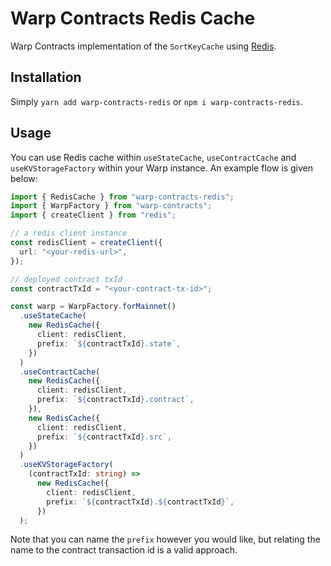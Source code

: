 # Warp Contracts Redis Cache

Warp Contracts implementation of the `SortKeyCache` using [Redis](https://redis.io/).

## Installation

Simply `yarn add warp-contracts-redis` or `npm i warp-contracts-redis`.

## Usage

You can use Redis cache within `useStateCache`, `useContractCache` and `useKVStorageFactory` within your Warp instance. An example flow is given below:

```ts
import { RedisCache } from "warp-contracts-redis";
import { WarpFactory } from "warp-contracts";
import { createClient } from "redis";

// a redis client instance
const redisClient = createClient({
  url: "<your-redis-url>",
});

// deployed contract txId
const contractTxId = "<your-contract-tx-id>";

const warp = WarpFactory.forMainnet()
  .useStateCache(
    new RedisCache({
      client: redisClient,
      prefix: `${contractTxId}.state`,
    })
  )
  .useContractCache(
    new RedisCache({
      client: redisClient,
      prefix: `${contractTxId}.contract`,
    }),
    new RedisCache({
      client: redisClient,
      prefix: `${contractTxId}.src`,
    })
  )
  .useKVStorageFactory(
    (contractTxId: string) =>
      new RedisCache({
        client: redisClient,
        prefix: `${contractTxId}.${contractTxId}`,
      })
  );
```

Note that you can name the `prefix` however you would like, but relating the name to the contract transaction id is a valid approach.
